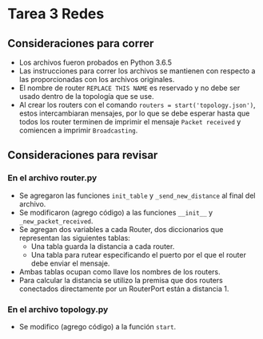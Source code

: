 # Tarea 3 Redes

## Consideraciones para correr
- Los archivos fueron probados en Python 3.6.5
- Las instrucciones para correr los archivos se mantienen con respecto a las proporcionadas con los archivos originales. 
- El nombre de router `REPLACE THIS NAME` es reservado y no debe ser usado dentro de la topología que se use.
- Al crear los routers con el comando `routers = start('topology.json')`, estos intercambiaran mensajes, por lo que se debe esperar hasta que todos los router terminen de imprimir el mensaje `Packet received` y comiencen a imprimir `Broadcasting`.

## Consideraciones para revisar

### En el archivo router.py

- Se agregaron las funciones `init_table` y `_send_new_distance` al final del archivo.
- Se modificaron (agrego código) a las funciones  `__init__` y `_new_packet_received`.
- Se agregan dos variables a cada Router, dos diccionarios que representan las siguientes tablas:
    - Una tabla guarda la distancia a cada router.
    - Una tabla para rutear especificando el puerto por el que el router debe enviar el mensaje.
- Ambas tablas ocupan como llave los nombres de los routers.
- Para calcular la distancia se utilizo la premisa que dos routers conectados directamente por un RouterPort están a distancia 1.
### En el archivo topology.py
- Se modifico (agrego código) a la función `start`.
